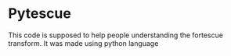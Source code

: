 # Pytescue

This code is supposed to help people understanding the fortescue transform. It was made using python language